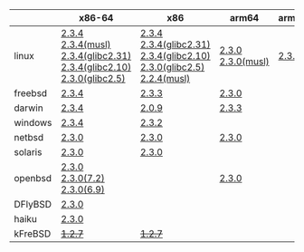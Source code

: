 ||x86-64|x86|arm64|armhf|ppc|armel|sparc|mipsbe|mipsel|alpha|ppc64le|
| --- | --- | --- | --- | --- | --- | --- | --- | --- | --- | --- | --- |
|linux|[2.3.4](https://github.com/roswell/sbcl_bin/releases/download/2.3.4/sbcl-2.3.4-x86-64-linux-binary.tar.bz2)<br />[2.3.4(musl)](https://github.com/roswell/sbcl_bin/releases/download/2.3.4/sbcl-2.3.4-x86-64-linux-musl-binary.tar.bz2)<br />[2.3.4(glibc2.31)](https://github.com/roswell/sbcl_bin/releases/download/2.3.4/sbcl-2.3.4-x86-64-linux-glibc2.31-binary.tar.bz2)<br />[2.3.4(glibc2.10)](https://github.com/roswell/sbcl_bin/releases/download/2.3.4/sbcl-2.3.4-x86-64-linux-glibc2.10-binary.tar.bz2)<br />[2.3.0(glibc2.5)](https://github.com/roswell/sbcl_bin/releases/download/2.3.0/sbcl-2.3.0-x86-64-linux-glibc2.5-binary.tar.bz2)<br />|[2.3.4](https://github.com/roswell/sbcl_bin/releases/download/2.3.4/sbcl-2.3.4-x86-linux-binary.tar.bz2)<br />[2.3.4(glibc2.31)](https://github.com/roswell/sbcl_bin/releases/download/2.3.4/sbcl-2.3.4-x86-linux-glibc2.31-binary.tar.bz2)<br />[2.3.4(glibc2.10)](https://github.com/roswell/sbcl_bin/releases/download/2.3.4/sbcl-2.3.4-x86-linux-glibc2.10-binary.tar.bz2)<br />[2.3.0(glibc2.5)](https://github.com/roswell/sbcl_bin/releases/download/2.3.0/sbcl-2.3.0-x86-linux-glibc2.5-binary.tar.bz2)<br />[2.2.4(musl)](https://github.com/roswell/sbcl_bin/releases/download/2.2.4/sbcl-2.2.4-x86-linux-musl-binary.tar.bz2)<br />|[2.3.0](https://github.com/roswell/sbcl_bin/releases/download/2.3.0/sbcl-2.3.0-arm64-linux-binary.tar.bz2)<br />[2.3.0(musl)](https://github.com/roswell/sbcl_bin/releases/download/2.3.0/sbcl-2.3.0-arm64-linux-musl-binary.tar.bz2)<br />|[2.3.4](https://github.com/roswell/sbcl_bin/releases/download/2.3.4/sbcl-2.3.4-armhf-linux-binary.tar.bz2)<br />|[2.3.0](https://github.com/roswell/sbcl_bin/releases/download/2.3.0/sbcl-2.3.0-ppc-linux-binary.tar.bz2)<br />|[2.3.0](https://github.com/roswell/sbcl_bin/releases/download/2.3.0/sbcl-2.3.0-armel-linux-binary.tar.bz2)<br />|~~[1.0.28](https://github.com/roswell/sbcl_bin/releases/download/1.0.28/sbcl-1.0.28-sparc-linux-binary.tar.bz2)~~<br />|~~[1.0.23](https://github.com/roswell/sbcl_bin/releases/download/1.0.23/sbcl-1.0.23-mips-linux-binary.tar.bz2)~~<br />|~~[1.0.28](https://github.com/roswell/sbcl_bin/releases/download/1.0.28/sbcl-1.0.28-mipsel-linux-binary.tar.bz2)~~<br />|~~[1.0.28](https://github.com/roswell/sbcl_bin/releases/download/1.0.28/sbcl-1.0.28-alpha-linux-binary.tar.bz2)~~<br />|~~[1.5.8](https://github.com/roswell/sbcl_bin/releases/download/1.5.8/sbcl-1.5.8-ppc64le-linux-binary.tar.bz2)~~<br />|
|freebsd|[2.3.4](https://github.com/roswell/sbcl_bin/releases/download/2.3.4/sbcl-2.3.4-x86-64-freebsd-binary.tar.bz2)<br />|[2.3.3](https://github.com/roswell/sbcl_bin/releases/download/2.3.3/sbcl-2.3.3-x86-freebsd-binary.tar.bz2)<br />|[2.3.0](https://github.com/roswell/sbcl_bin/releases/download/2.3.0/sbcl-2.3.0-arm64-freebsd-binary.tar.bz2)<br />|||||||||
|darwin|[2.3.4](https://github.com/roswell/sbcl_bin/releases/download/2.3.4/sbcl-2.3.4-x86-64-darwin-binary.tar.bz2)<br />|[2.0.9](https://github.com/roswell/sbcl_bin/releases/download/2.0.9/sbcl-2.0.9-x86-darwin-binary.tar.bz2)<br />|[2.3.3](https://github.com/roswell/sbcl_bin/releases/download/2.3.3/sbcl-2.3.3-arm64-darwin-binary.tar.bz2)<br />||~~[1.0.47](https://github.com/roswell/sbcl_bin/releases/download/1.0.47/sbcl-1.0.47-powerpc-darwin-binary.tar.bz2)~~<br />|||||||
|windows|[2.3.4](https://github.com/roswell/sbcl_bin/releases/download/2.3.4/sbcl-2.3.4-x86-64-windows-binary.msi)<br />|[2.3.2](https://github.com/roswell/sbcl_bin/releases/download/2.3.2/sbcl-2.3.2-x86-windows-binary.msi)<br />||||||||||
|netbsd|[2.3.0](https://github.com/roswell/sbcl_bin/releases/download/2.3.0/sbcl-2.3.0-x86-64-netbsd-binary.tar.bz2)<br />|[2.3.0](https://github.com/roswell/sbcl_bin/releases/download/2.3.0/sbcl-2.3.0-x86-netbsd-binary.tar.bz2)<br />|[2.3.0](https://github.com/roswell/sbcl_bin/releases/download/2.3.0/sbcl-2.3.0-arm64-netbsd-binary.tar.bz2)<br />||~~[1.0.23](https://github.com/roswell/sbcl_bin/releases/download/1.0.23/sbcl-1.0.23-powerpc-netbsd-binary.tar.bz2)~~<br />|||||||
|solaris|[2.3.0](https://github.com/roswell/sbcl_bin/releases/download/2.3.0/sbcl-2.3.0-x86-64-solaris-binary.tar.bz2)<br />|[2.3.0](https://github.com/roswell/sbcl_bin/releases/download/2.3.0/sbcl-2.3.0-x86-solaris-binary.tar.bz2)<br />|||||[2.0.4](https://github.com/roswell/sbcl_bin/releases/download/2.0.4/sbcl-2.0.4-sparc-solaris-binary.tar.bz2)<br />|||||
|openbsd|[2.3.0](https://github.com/roswell/sbcl_bin/releases/download/2.3.0/sbcl-2.3.0-x86-64-openbsd-binary.tar.bz2)<br />[2.3.0(7.2)](https://github.com/roswell/sbcl_bin/releases/download/2.3.0/sbcl-2.3.0-x86-64-openbsd-7.2-binary.tar.bz2)<br />[2.3.0(6.9)](https://github.com/roswell/sbcl_bin/releases/download/2.3.0/sbcl-2.3.0-x86-64-openbsd-6.9-binary.tar.bz2)<br />||[2.3.0](https://github.com/roswell/sbcl_bin/releases/download/2.3.0/sbcl-2.3.0-arm64-openbsd-binary.tar.bz2)<br />|||||||||
|DFlyBSD|[2.3.0](https://github.com/roswell/sbcl_bin/releases/download/2.3.0/sbcl-2.3.0-x86-64-DFlyBSD-binary.tar.bz2)<br />|||||||||||
|haiku|[2.3.0](https://github.com/roswell/sbcl_bin/releases/download/2.3.0/sbcl-2.3.0-x86-64-haiku-binary.tar.bz2)<br />|||||||||||
|kFreBSD|~~[1.2.7](https://github.com/roswell/sbcl_bin/releases/download/1.2.7/sbcl-1.2.7-x86-64-debian-kfreebsd-binary.tar.bz2)~~<br />|~~[1.2.7](https://github.com/roswell/sbcl_bin/releases/download/1.2.7/sbcl-1.2.7-x86-debian-kfreebsd-binary.tar.bz2)~~<br />||||||||||
